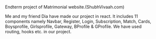 Endterm project of Matrimonial website.(ShubhVivaah.com)

Me and my friend Dia have made our project in react.
It includes 11 components namely Navbar, Register, Login, Subscription, Match, Cards, Boysprofile, Girlsprofile, Gateway, BProfile & GProfile.
We have used routing, hooks etc. in our project.
